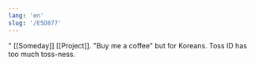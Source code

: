 ```yaml
---
lang: 'en'
slug: '/E5D877'
---
```


"
[[Someday]] [[Project]]. "Buy me a coffee" but for Koreans. Toss ID has too much toss-ness.
